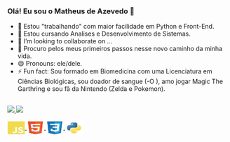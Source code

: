 ### Olá! Eu sou o Matheus de Azevedo 👋

- 🔭 Estou "trabalhando" com maior facilidade em Python e Front-End.
- 🌱 Estou cursando Analises e Desenvolvimento de Sistemas.
- 👯 I’m looking to collaborate on ...
- 🤔 Procuro pelos meus primeiros passos nesse novo caminho da minha vida.
- 😄 Pronouns: ele/dele.
- ⚡ Fun fact: Sou formado em Biomedicina com uma Licenciatura em Ciências Biológicas, sou doador de sangue (-O ), amo jogar Magic The Garthring e sou fã da Nintendo (Zelda e Pokemon).
##
<div>
  <a href="https://github.com/Duduvsky">
  <img height="155em" src="https://github-readme-stats.vercel.app/api?username=duduvsky&show_icons=true&theme=dark&include_all_commits=true&count_private=true"/>
  <img height="155em" src="https://github-readme-stats.vercel.app/api/top-langs/?username=duduvsky&layout=compact&langs_count=7&theme=dark"/>
</div>
<div style="display: inline_block"><br>
  <img align="center" alt="Rafa-Js" height="30" width="40" src="https://raw.githubusercontent.com/devicons/devicon/master/icons/javascript/javascript-plain.svg">
  <img align="center" alt="Rafa-HTML" height="30" width="40" src="https://raw.githubusercontent.com/devicons/devicon/master/icons/html5/html5-original.svg">
  <img align="center" alt="Rafa-CSS" height="30" width="40" src="https://raw.githubusercontent.com/devicons/devicon/master/icons/css3/css3-original.svg">
  <img align="center" alt="Rafa-Python" height="30" width="40" src="https://raw.githubusercontent.com/devicons/devicon/master/icons/python/python-original.svg">
</div>

##
